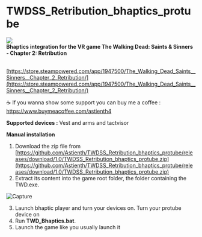 # TWDSS_Retribution_bhaptics_protube

<img src="https://cdn.akamai.steamstatic.com/steam/apps/1947500/header.jpg" />
</br>
<b>Bhaptics integration for the VR game The Walking Dead: Saints & Sinners - Chapter 2: Retribution</b>

</br>[https://store.steampowered.com/app/1947500/The_Walking_Dead_Saints__Sinners__Chapter_2_Retribution/](https://store.steampowered.com/app/1947500/The_Walking_Dead_Saints__Sinners__Chapter_2_Retribution/)

☕ If you wanna show some support you can buy me a coffee : https://www.buymeacoffee.com/astienth4

<b>Supported devices :</b> Vest and arms and tactvisor

<b>Manual installation</b></br>
1) Download the zip file from [https://github.com/Astienth/TWDSS_Retribution_bhaptics_protube/releases/download/1.0/TWDSS_Retribution_bhaptics_protube.zip](https://github.com/Astienth/TWDSS_Retribution_bhaptics_protube/releases/download/1.0/TWDSS_Retribution_bhaptics_protube.zip)</br>
2) Extract its content into the game root folder, the folder containing the TWD.exe.</br>

![Capture](https://github.com/Astienth/TWDSS_Retribution_bhaptics_protube/assets/11942434/9ef105ff-8f1a-4d8d-8158-a262630ee558)


3) Launch bhaptic player and turn your devices on. Turn your protube device on</br>
4) Run **TWD_Bhaptics.bat**.</br>
5) Launch the game like you usually launch it

